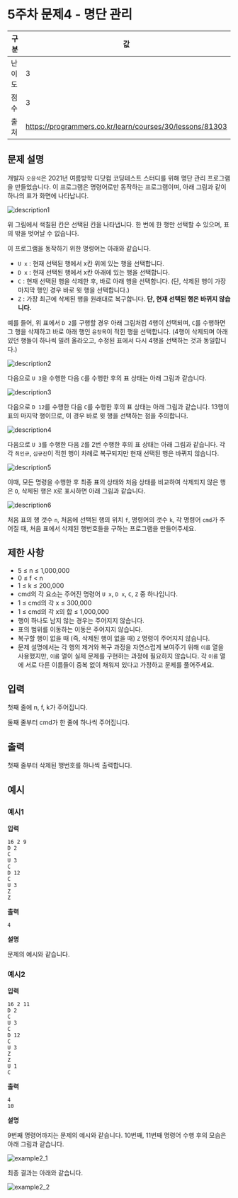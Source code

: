 # 5주차 문제4 - 명단 관리

|구분|값|
|---|---|
|난이도|3|
|점수|3|
|출처|https://programmers.co.kr/learn/courses/30/lessons/81303|

## 문제 설명
개발자 `오윤석`은 2021년 여름방학 디닷컴 코딩테스트 스터디를 위해 명단 관리 프로그램을 만들었습니다. 이 프로그램은 명령어로만 동작하는 프로그램이며, 아래 그림과 같이 하나의 표가 화면에 나타납니다.

![description1](./images/description1.png)

위 그림에서 색칠된 칸은 선택된 칸을 나타냅니다. 한 번에 한 행만 선택할 수 있으며, 표의 밖을 벗어날 수 없습니다.

이 프로그램을 동작하기 위한 명령어는 아래와 같습니다.

- `U x` : 현재 선택된 행에서 x칸 위에 있는 행을 선택합니다.
- `D x` : 현재 선택된 행에서 x칸 아래에 있는 행을 선택합니다.
- `C` : 현재 선택된 행을 삭제한 후, 바로 아래 행을 선택합니다. (단, 삭제된 행이 가장 마지막 행인 경우 바로 윗 행을 선택합니다.)
- `Z` : 가장 최근에 삭제된 행을 원래대로 복구합니다. **단, 현재 선택된 행은 바뀌지 않습니다.**

예를 들어, 위 표에서 `D 2`를 구행할 경우 아래 그림처럼 4행이 선택되며, `C`를 수행하면 그 행을 삭제하고 바로 아래 행인 `윤창목`이 적힌 행을 선택합니다. (4행이 삭제되며 아래 있던 행들이 하나씩 밀려 올라오고, 수정된 표에서 다시 4행을 선택하는 것과 동일합니다.)

![description2](./images/description2.png)

다음으로 `U 3`을 수행한 다음 `C`를 수행한 후의 표 상태는 아래 그림과 같습니다.

![description3](./images/description3.png)

다음으로 `D 12`를 수행한 다음 `C`를 수행한 후의 표 상태는 아래 그림과 같습니다. 13행이 표의 마지막 행이므로, 이 경우 바로 윗 행을 선택하는 점을 주의합니다.

![description4](./images/description4.png)

다음으로 `U 3`를 수행한 다음 `Z`를 2번 수행한 후의 표 상태는 아래 그림과 같습니다. 각각 `최인규`, `심규진`이 적힌 행이 차례로 복구되지만 현재 선택된 행은 바뀌지 않습니다.

![description5](./images/description5.png)

이때, 모든 명령을 수행한 후 최종 표의 상태와 처음 상태를 비교하여 삭제되지 않은 행은 `O`, 삭제된 행은 `X`로 표시하면 아래 그림과 같습니다.

![description6](./images/description6.png)

처음 표의 행 갯수 `n`, 처음에 선택된 행의 위치 `f`, 명령어의 갯수 `k`, 각 명령어 `cmd`가 주어질 때, 처음 표에서 삭제된 행번호들을 구하는 프로그램을 만들어주세요.

## 제한 사항
- 5 ≤ n ≤ 1,000,000
- 0 ≤ f < n
- 1 ≤ k ≤ 200,000
- cmd의 각 요소는 주어진 명령어 `U x`, `D x`, `C`, `Z` 중 하나입니다.
- 1 ≤ cmd의 각 x ≤ 300,000
- 1 ≤ cmd의 각 x의 합 ≤ 1,000,000
- 행이 하나도 남지 않는 경우는 주어지지 않습니다.
- 표의 범위를 이동하는 이동은 주어지지 않습니다.
- 복구할 행이 없을 때 (즉, 삭제된 행이 없을 때) `Z` 명령이 주어지지 않습니다.
- 문제 설명에서는 각 행의 제거와 복구 과정을 자연스럽게 보여주기 위해 `이름` 열을 사용했지만, `이름` 열이 실제 문제를 구현하는 과정에 필요하지 않습니다. 각 `이름` 열에 서로 다른 이름들이 중복 없이 채워져 있다고 가정하고 문제를 풀어주세요.

## 입력
첫째 줄에 n, f, k가 주어집니다.

둘째 줄부터 cmd가 한 줄에 하나씩 주어집니다.

## 출력
첫째 줄부터 삭제된 행번호를 하나씩 출력합니다.

## 예시
### 예시1
**입력**
```
16 2 9
D 2
C
U 3
C
D 12
C
U 3
Z
Z
```

**출력**
```
4
```

**설명**

문제의 예시와 같습니다.


### 예시2
**입력**
```
16 2 11
D 2
C
U 3
C
D 12
C
U 3
Z
Z
U 1
C
```

**출력**
```
4
10
```

**설명**

9번째 명령어까지는 문제의 예시와 같습니다. 10번째, 11번째 명령어 수행 후의 모습은 아래 그림과 같습니다.

![example2_1](./images/example2_1.png)

최종 결과는 아래와 같습니다.

![example2_2](./images/example2_2.png)
